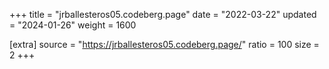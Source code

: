 +++
title = "jrballesteros05.codeberg.page"
date = "2022-03-22"
updated = "2024-01-26"
weight = 1600

[extra]
source = "https://jrballesteros05.codeberg.page/"
ratio = 100
size = 2
+++
